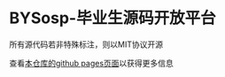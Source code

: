 # BYSosp-毕业生源码开放平台

所有源代码若非特殊标注，则以MIT协议开源

查看[本仓库的github pages页面](https://azkbbys.github.io/bysosp)以获得更多信息
